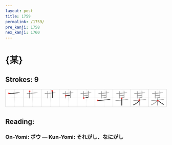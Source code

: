 ```yaml
---
layout: post
title: 1759
permalink: /1759/
pre_kanji: 1758
nex_kanji: 1760
---
```


# {某}

## Strokes: 9

<div class="stroke"><img src="../images/E69F90.png" /></div>

## Reading:

### On-Yomi: ボウ &mdash; Kun-Yomi: それがし、なにがし
